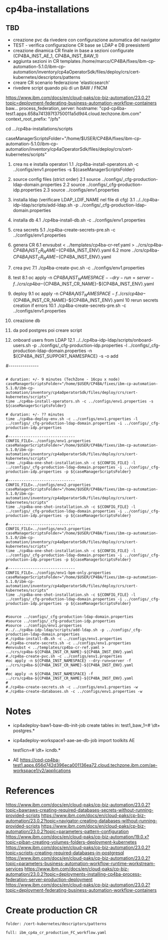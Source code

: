 # cp4ba-installations

## TBD
- creazione pvc da rivedere con configurazione automatica del navigator
- TEST - verifica configurazione CR base se LDAP e DB preesistenti
- creazione dinamica CR finale in base a sezioni configurate (CP4BA_INST_AE_1, CP4BA_INST_BAW_1)
- aggiunta sezioni in CR templates
  /home/marco/CP4BA/fixes/ibm-cp-automation-5.1.0/ibm-cp-automation/inventory/cp4aOperatorSdk/files/deploy/crs/cert-kubernetes/descriptors/patterns
- creare CR scenario federazione 'elasticsearch'
- rivedere script quando più di un BAW / FNCM

https://www.ibm.com/docs/en/cloud-paks/cp-biz-automation/23.0.2?topic=deployment-federating-business-automation-workflow-containers
baw...
    process_federation_server:
      hostname: "cpd-cp4ba-test1.apps.658a741397f3750011a5d9d4.cloud.techzone.ibm.com"
      context_root_prefix: "/pfs"

cd .../cp4ba-installations/scripts

caseManagerScriptsFolder="/home/$USER/CP4BA/fixes/ibm-cp-automation-5.1.0/ibm-cp-automation/inventory/cp4aOperatorSdk/files/deploy/crs/cert-kubernetes/scripts"

1. crea ns e installa operatori
1.1 ./cp4ba-install-operators.sh -c ../configs/env1.properties -s ${caseManagerScriptsFolder}

2. source config files (strict order)
2.1 source ../configs/_cfg-production-ldap-domain.properties
2.2 source ../configs/_cfg-production-idp.properties
2.3 source ../configs/env1.properties
3. installa ldap (verificare LDAP_LDIF_NAME nel file di cfg)
3.1 ../../cp4ba-idp-ldap/scripts/add-ldap.sh -p ../configs/_cfg-production-ldap-domain.properties
4. installa db
4.1 ./cp4ba-install-db.sh -c ../configs/env1.properties
5. crea secrets
5.1 ./cp4ba-create-secrets-pre.sh -c ../configs/env1.properties
6. genera CR
6.1 envsubst < ../templates/cp4ba-cr-ref.yaml > ../crs/cp4ba-${CP4BA_INST_CR_NAME}-${CP4BA_INST_ENV}.yaml
6.2 more ../crs/cp4ba-${CP4BA_INST_CR_NAME}-${CP4BA_INST_ENV}.yaml
7. crea pvc
7.1 ./cp4ba-create-pvc.sh -c ../configs/env1.properties
8. test
8.1 oc apply -n ${CP4BA_INST_NAMESPACE} --dry-run=server -f ../crs/cp4ba-${CP4BA_INST_CR_NAME}-${CP4BA_INST_ENV}.yaml
9. deploy
9.1 oc apply -n ${CP4BA_INST_NAMESPACE} -f ../crs/cp4ba-${CP4BA_INST_CR_NAME}-${CP4BA_INST_ENV}.yaml
10 rerun secrets creation if errors
10.1 ./cp4ba-create-secrets-pre.sh -c ../configs/env1.properties
11. creazione db
11. da pod postgres poi creare script
12. onboard users from LDAP
12.1 ../../cp4ba-idp-ldap/scripts/onboard-users.sh -p ../configs/_cfg-production-idp.properties -l ../configs/_cfg-production-ldap-domain.properties -n ${CP4BA_INST_SUPPORT_NAMESPACE} -s -o add

#---------------
```

# duration: +/- 9 minutes (TechZone - 16cpu x node)
caseManagerScriptsFolder="/home/$USER/CP4BA/fixes/ibm-cp-automation-5.1.0/ibm-cp-automation/inventory/cp4aOperatorSdk/files/deploy/crs/cert-kubernetes/scripts"
time ./cp4ba-install-operators.sh -c ../configs/env1.properties -s ${caseManagerScriptsFolder}

# duration: +/- ?? minutes
time ./cp4ba-deploy-env.sh -c ../configs/env1.properties -l ../configs/_cfg-production-ldap-domain.properties -i ../configs/_cfg-production-idp.properties

#------------------------------
CONFIG_FILE=../configs/env1.properties
caseManagerScriptsFolder="/home/$USER/CP4BA/fixes/ibm-cp-automation-5.1.0/ibm-cp-automation/inventory/cp4aOperatorSdk/files/deploy/crs/cert-kubernetes/scripts"
time ./cp4ba-one-shot-installation.sh -c ${CONFIG_FILE} -l ../configs/_cfg-production-ldap-domain.properties -i ../configs/_cfg-production-idp.properties -p ${caseManagerScriptsFolder}

#------------------------------
CONFIG_FILE=../configs/env2.properties
caseManagerScriptsFolder="/home/$USER/CP4BA/fixes/ibm-cp-automation-5.1.0/ibm-cp-automation/inventory/cp4aOperatorSdk/files/deploy/crs/cert-kubernetes/scripts"
time ./cp4ba-one-shot-installation.sh -c ${CONFIG_FILE} -l ../configs/_cfg-production-ldap-domain.properties -i ../configs/_cfg-production-idp.properties -p ${caseManagerScriptsFolder}

#------------------------------
CONFIG_FILE=../configs/env3.properties
caseManagerScriptsFolder="/home/$USER/CP4BA/fixes/ibm-cp-automation-5.1.0/ibm-cp-automation/inventory/cp4aOperatorSdk/files/deploy/crs/cert-kubernetes/scripts"
time ./cp4ba-one-shot-installation.sh -c ${CONFIG_FILE} -l ../configs/_cfg-production-ldap-domain.properties -i ../configs/_cfg-production-idp.properties -p ${caseManagerScriptsFolder}

#------------------------------
CONFIG_FILE=../configs/env1-bpm-only.properties
caseManagerScriptsFolder="/home/$USER/CP4BA/fixes/ibm-cp-automation-5.1.0/ibm-cp-automation/inventory/cp4aOperatorSdk/files/deploy/crs/cert-kubernetes/scripts"
time ./cp4ba-one-shot-installation.sh -c ${CONFIG_FILE} -l ../configs/_cfg-production-ldap-domain.properties -i ../configs/_cfg-production-idp.properties -p ${caseManagerScriptsFolder}


#source ../configs/_cfg-production-ldap-domain.properties
#source ../configs/_cfg-production-idp.properties
#source ../configs/env1.properties
#../../cp4ba-idp-ldap/scripts/add-ldap.sh -p ../configs/_cfg-production-ldap-domain.properties
#./cp4ba-install-db.sh -c ../configs/env1.properties
#./cp4ba-create-secrets.sh -c ../configs/env1.properties
#envsubst < ../templates/cp4ba-cr-ref.yaml > ../crs/cp4ba-${CP4BA_INST_CR_NAME}-${CP4BA_INST_ENV}.yaml
#./cp4ba-create-pvc.sh -c ../configs/env1.properties
#oc apply -n ${CP4BA_INST_NAMESPACE} --dry-run=server -f ../crs/cp4ba-${CP4BA_INST_CR_NAME}-${CP4BA_INST_ENV}.yaml
#
#oc apply -n ${CP4BA_INST_NAMESPACE} -f ../crs/cp4ba-${CP4BA_INST_CR_NAME}-${CP4BA_INST_ENV}.yaml
#
#./cp4ba-create-secrets.sh -c ../configs/env1.properties -w
#./cp4ba-create-databases.sh -c ../configs/env1.properties -w

```
# Notes

- icp4adeploy-baw1-baw-db-init-job 
  create tables in: test1_baw_1=# \dt+ postgres.*

- icp4adeploy-workspace1-aae-ae-db-job
  import toolkits AE

  test1icn=# \dt+ icndb.*

- AE
  https://cpd-cp4ba-test1.apps.656d742d396eca001136ea72.cloud.techzone.ibm.com/ae-workspace1/v2/applications

# References

https://www.ibm.com/docs/en/cloud-paks/cp-biz-automation/23.0.2?topic=bawraws-creating-required-databases-secrets-without-running-provided-scripts
https://www.ibm.com/docs/en/cloud-paks/cp-biz-automation/23.0.2?topic=navigator-creating-databases-without-running-provided-scripts
https://www.ibm.com/docs/en/cloud-paks/cp-biz-automation/23.0.2?topic=parameters-pattern-configuration
https://www.ibm.com/docs/en/cloud-paks/cp-biz-automation/19.0.x?topic=piban-creating-volumes-folders-deployment-kubernetes
https://www.ibm.com/docs/en/cloud-paks/cp-biz-automation/23.0.2?topic=scripts-creating-required-databases-in-postgresql
https://www.ibm.com/docs/en/cloud-paks/cp-biz-automation/23.0.2?topic=parameters-business-automation-workflow-runtime-workstream-services
https://www.ibm.com/docs/en/cloud-paks/cp-biz-automation/23.0.2?topic=deployments-installing-cp4ba-process-federation-server-production-deployment
https://www.ibm.com/docs/en/cloud-paks/cp-biz-automation/23.0.2?topic=deployment-federating-business-automation-workflow-containers


# Create production CR
```
folder: /cert-kubernetes/descriptors/patterns

full: ibm_cp4a_cr_production_FC_workflow.yaml



```

